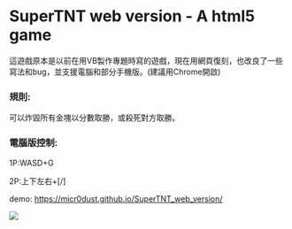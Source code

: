 # SuperTNT web version - A html5 game

這遊戲原本是以前在用VB製作專題時寫的遊戲，現在用網頁復刻，也改良了一些寫法和bug，並支援電腦和部分手機版。(建議用Chrome開啟)

### 規則:
可以炸毀所有金塊以分數取勝，或殺死對方取勝。

### 電腦版控制:
1P:WASD+G

2P:上下左右+[/]

demo: https://micr0dust.github.io/SuperTNT_web_version/

![](https://truth.bahamut.com.tw/s01/202005/521a1b26781f0a4b9fec102729e1ed0a.JPG?w=1000)
